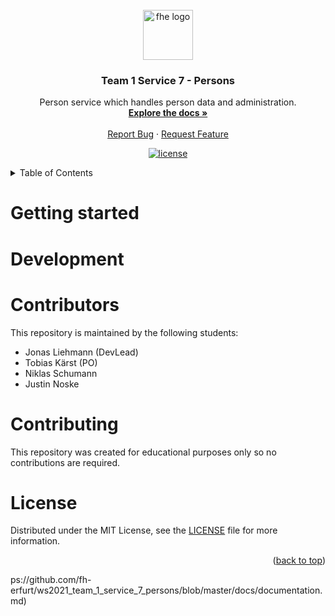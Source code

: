 <div id="top" />

<br />
<div align="center">
  <a href="https://github.com/fh-erfurt/ws2021_team_1_service_7_persons">
    <img src="https://raw.githubusercontent.com/fh-erfurt/ws2021_team_1_service_7_persons/java2/.github/assets/logo.png" width="80" alt="fhe logo" />
  </a>

  <h3 align="center">Team 1 Service 7 - Persons</h3>

  <p align="center">
    Person service which handles person data and administration.
    <br />
    <a href="https://github.com/fh-erfurt/ws2021_team_1_service_7_persons/blob/java2/docs/documentation.md"><strong>Explore the docs »</strong></a>
    <br />
    <br />
    <a href="https://github.com/Infotition/infopackages/issues/new">Report Bug</a>
    ·
    <a href="https://github.com/Infotition/infopackages/issues/new">Request Feature</a>
  </p>

  <p align="center">
  	<a href="https://github.com/fh-erfurt/ws2021_team_1_service_7_persons/blob/java2/LICENSE" title="license">
      <img src="https://img.shields.io/github/license/fh-erfurt/ws2021_team_1_service_7_persons?style=for-the-badge" alt="license" />
	</a>
  </p>
</div>

<details>
  <summary>Table of Contents</summary>
  <ol>
    <li><a href="#getting-started">Getting Started</a></li>
    <li><a href="#development">Development</a></li>
    <li><a href="#contributing">Contributing</a></li>
    <li><a href="#license">License</a></li>
  </ol>
</details>

# Getting started

# Development

# Contributors

This repository is maintained by the following students:
* Jonas Liehmann (DevLead)
* Tobias Kärst (PO)
* Niklas Schumann
* Justin Noske

# Contributing

This repository was created for educational purposes only so no contributions are required.

# License

Distributed under the MIT License, see the [LICENSE](./LICENSE) file for more information.

<p align="right">(<a href="#top">back to top</a>)</p>
ps://github.com/fh-erfurt/ws2021_team_1_service_7_persons/blob/master/docs/documentation.md)